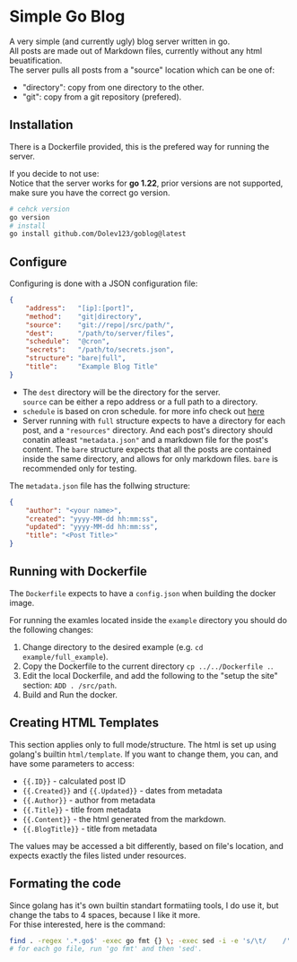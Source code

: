 # Simple Go Blog

A very simple (and currently ugly) blog server written in go.  
All posts are made out of Markdown files, currently without any html beuatification.  
The server pulls all posts from a "source" location which can be one of:  
- "directory": copy from one directory to the other.
- "git": copy from a git repository (prefered).

## Installation

There is a Dockerfile provided, this is the prefered way for running the server.  

If you decide to not use:  
Notice that the server works for __go 1.22__, prior versions are not supported, make sure you have the correct go version.  
```sh
# cehck version
go version
# install 
go install github.com/Dolev123/goblog@latest
```

## Configure

Configuring is done with a JSON configuration file:
```json
{
    "address":   "[ip]:[port]",
    "method":    "git|directory",
    "source":    "git://repo|/src/path/",
    "dest":      "/path/to/server/files",
    "schedule":  "@cron",
    "secrets":   "/path/to/secrets.json",
    "structure": "bare|full",
    "title":     "Example Blog Title"
}
```

- The `dest` directory will be the directory for the server.  
`source` can be either a repo address or a full path to a directory.  
- `schedule` is based on cron schedule. for more info check out [here](https://pkg.go.dev/github.com/robfig/cron#hdr-CRON_Expression_Format)  
- Server running with `full` structure expects to have a directory for each post, and a `"resources"` directory. And each post's directory should conatin atleast `"metadata.json"` and a markdown file for the post's content. The `bare` structure expects that all the posts are contained inside the same directory, and allows for only markdown files. `bare` is recommended only for testing.

The `metadata.json` file has the follwing structure:
```json
{
    "author": "<your name>",
    "created": "yyyy-MM-dd hh:mm:ss",
    "updated": "yyyy-MM-dd hh:mm:ss",
    "title": "<Post Title>"
}
```

## Running with Dockerfile
The `Dockerfile` expects to have a `config.json` when building the docker image.   

For running the examles located inside the `example` directory you should do the following changes:  
1. Change directory to the desired example (e.g. `cd example/full_example`).
2. Copy the Dockerfile to the current directory `cp ../../Dockerfile .`. 
3. Edit the local Dockerfile, and add the following to the "setup the site" section: `ADD . /src/path`.
4. Build and Run the docker.

## Creating HTML Templates

This section applies only to full mode/structure.
The html is set up using golang's builtin `html/template`. If you want to change them, you can, and have some parameters to access:
- `{{.ID}}` - calculated post ID
- `{{.Created}}` and `{{.Updated}}` - dates from metadata
- `{{.Author}}` - author from metadata
- `{{.Title}}` - title from metadata
- `{{.Content}}` - the html generated from the markdown.
- `{{.BlogTitle}}` - title from metadata

The values may be accessed a bit differently, based on file's location, and expects exactly the files listed under resources.

## Formating the code

Since golang has it's own builtin standart formatiing tools, I do use it, but change the tabs to 4 spaces, because I like it more.  
For thise interested, here is the command:
```sh
find . -regex '.*.go$' -exec go fmt {} \; -exec sed -i -e 's/\t/    /' {} \;
# for each go file, run 'go fmt' and then 'sed'.
```
